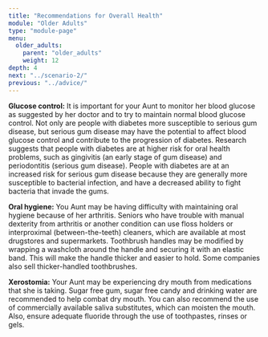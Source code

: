 ```yaml
---
title: "Recommendations for Overall Health"
module: "Older Adults"
type: "module-page"
menu:
  older_adults:
    parent: "older_adults"
    weight: 12
depth: 4
next: "../scenario-2/"
previous: "../advice/"
---
```

<div class="pageblock"><p><b>Glucose control:</b> It is important for your Aunt to monitor her blood glucose as suggested by her doctor and to try to maintain normal blood glucose control.  Not only are people with diabetes more susceptible to serious gum disease, but serious gum disease may have the potential to affect blood glucose control and contribute to the progression of diabetes. Research suggests that people with diabetes are at higher risk for oral health problems, such as gingivitis (an early stage of gum disease) and periodontitis (serious gum disease). People with diabetes are at an increased risk for serious gum disease because they are generally more susceptible to bacterial infection, and have a decreased ability to fight bacteria that invade the gums.</p>
<p><b>Oral hygiene:</b> You Aunt may be having difficulty with maintaining oral hygiene because of her arthritis.  Seniors who have trouble with manual dexterity from arthritis or another condition can use floss holders or interproximal (between-the-teeth) cleaners, which are available at most drugstores and supermarkets. Toothbrush handles may be modified by wrapping a washcloth around the handle and securing it with an elastic band. This will make the handle thicker and easier to hold. Some companies also sell thicker-handled toothbrushes.</p>
<p><b>Xerostomia:</b> Your Aunt may be experiencing dry mouth from medications that she is taking. Sugar free gum, sugar free candy and drinking water are recommended to help combat dry mouth.  You can also recommend the use of commercially available saliva substitutes, which can moisten the mouth.  Also, ensure adequate fluoride through the use of toothpastes, rinses or gels.</p>
</div>